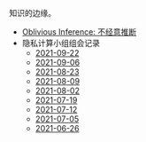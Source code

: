 知识的边缘。

- [Oblivious Inference: 不经意推断](research/oblivious-inference.md)
- 隐私计算小组组会记录
  - [2021-09-22](research/meetings/2021-09-22-record.md)
  - [2021-09-06](research/meetings/2021-09-06-record.md)
  - [2021-08-23](research/meetings/2021-08-23-record.md)
  - [2021-08-09](research/meetings/2021-08-09-record.md)
  - [2021-08-02](research/meetings/2021-08-02-record.md)
  - [2021-07-19](research/meetings/2021-07-19-record.md)
  - [2021-07-12](research/meetings/2021-07-12-record.md)
  - [2021-07-05](research/meetings/2021-07-05-record.md)
  - [2021-06-26](research/meetings/2021-06-28-record.md)